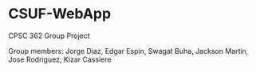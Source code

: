 # CSUF-WebApp
CPSC 362 Group Project

Group members:
Jorge Diaz,
Edgar Espin,
Swagat Buha,
Jackson Martin,
Jose Rodriguez,
Kizar Cassiere 
